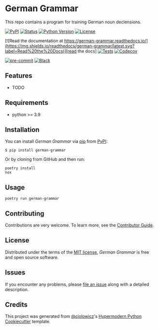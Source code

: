 # German Grammar

This repo contains a program for training German noun declensions.

[![PyPI](https://img.shields.io/pypi/v/german-grammar.svg)][pypi status]
[![Status](https://img.shields.io/pypi/status/german-grammar.svg)][pypi status]
[![Python Version](https://img.shields.io/pypi/pyversions/german-grammar)][pypi status]
[![License](https://img.shields.io/pypi/l/german-grammar)][license]

[![Read the documentation at https://german-grammar.readthedocs.io/](https://img.shields.io/readthedocs/german-grammar/latest.svg?label=Read%20the%20Docs)][read the docs]
[![Tests](https://github.com/arnesor/german-grammar/workflows/Tests/badge.svg)][tests]
[![Codecov](https://codecov.io/gh/arnesor/german-grammar/branch/main/graph/badge.svg)][codecov]

[![pre-commit](https://img.shields.io/badge/pre--commit-enabled-brightgreen?logo=pre-commit&logoColor=white)][pre-commit]
[![Black](https://img.shields.io/badge/code%20style-black-000000.svg)][black]

[pypi status]: https://pypi.org/project/german-grammar/
[read the docs]: https://german-grammar.readthedocs.io/
[tests]: https://github.com/arnesor/german-grammar/actions?workflow=Tests
[codecov]: https://app.codecov.io/gh/arnesor/german-grammar
[pre-commit]: https://github.com/pre-commit/pre-commit
[black]: https://github.com/psf/black

## Features

- TODO

## Requirements

- python >= 3.9

## Installation

You can install _German Grammar_ via [pip] from [PyPI]:

```console
$ pip install german-grammar
```

Or by cloning from GitHub and then run:

```console
poetry install
nox
```

## Usage

```console
poetry run german-grammar
```

## Contributing

Contributions are very welcome.
To learn more, see the [Contributor Guide].

## License

Distributed under the terms of the [MIT license][license],
_German Grammar_ is free and open source software.

## Issues

If you encounter any problems,
please [file an issue] along with a detailed description.

## Credits

This project was generated from [@cjolowicz]'s [Hypermodern Python Cookiecutter] template.

[@cjolowicz]: https://github.com/cjolowicz
[pypi]: https://pypi.org/
[hypermodern python cookiecutter]: https://github.com/cjolowicz/cookiecutter-hypermodern-python
[file an issue]: https://github.com/arnesor/german-grammar/issues
[pip]: https://pip.pypa.io/

<!-- github-only -->

[license]: https://github.com/arnesor/german-grammar/blob/main/LICENSE
[contributor guide]: https://github.com/arnesor/german-grammar/blob/main/CONTRIBUTING.md
[command-line reference]: https://german-grammar.readthedocs.io/en/latest/usage.html
